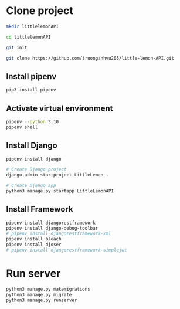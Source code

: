 # Clone project
```bash
mkdir littlelemonAPI

cd littlelemonAPI

git init

git clone https://github.com/truonganhvu205/little-lemon-API.git
```

## Install pipenv
```bash
pip3 install pipenv
```

## Activate virtual environment
```bash
pipenv --python 3.10
pipenv shell
```

## Install Django
```bash
pipenv install django

# Create Django project
django-admin startproject LittleLemon .

# Create Django app
python3 manage.py startapp LittleLemonAPI
```

## Install Framework
```bash
pipenv install djangorestframework
pipenv install django-debug-toolbar
# pipenv install djangorestframework-xml
pipenv install bleach
pipenv install djoser
# pipenv install djangorestframework-simplejwt
```

# Run server
```bash
python3 manage.py makemigrations
python3 manage.py migrate
python3 manage.py runserver
```

